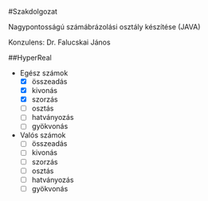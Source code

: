 #Szakdolgozat

Nagypontosságú számábrázolási osztály készítése (JAVA)

Konzulens: Dr. Falucskai János

##HyperReal

* Egész számok
  - [x] összeadás
  - [x] kivonás
  - [x] szorzás
  - [ ] osztás
  - [ ] hatványozás
  - [ ] gyökvonás
* Valós számok
  - [ ] összeadás
  - [ ] kivonás
  - [ ] szorzás
  - [ ] osztás
  - [ ] hatványozás
  - [ ] gyökvonás